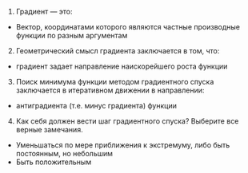 1. Градиент — это:
  * Вектор, координатами которого являются частные производные функции по разным аргументам
2. Геометрический смысл градиента заключается в том, что:
  * градиент задает направление наискорейшего роста функции
3. Поиск минимума функции методом градиентного спуска заключается в итеративном движении в направлении:
  * антиградиента (т.е. минус градиента) функции
4. Как себя должен вести шаг градиентного спуска? Выберите все верные замечания.
  * Уменьшаться по мере приближения к экстремуму, либо быть постоянным, но небольшим
  * Быть положительным

